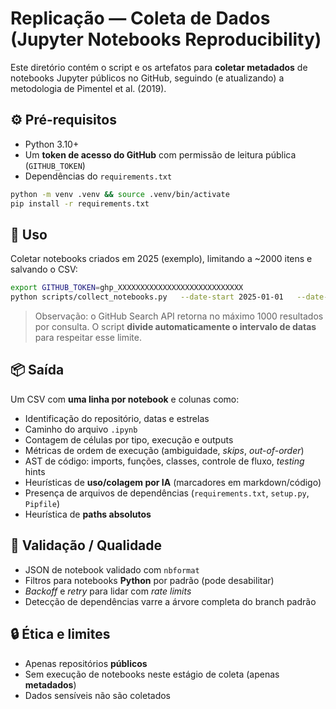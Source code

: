 # Replicação — Coleta de Dados (Jupyter Notebooks Reproducibility)

Este diretório contém o script e os artefatos para **coletar metadados** de notebooks Jupyter públicos no GitHub, seguindo (e atualizando) a metodologia de Pimentel et al. (2019).

## ⚙️ Pré-requisitos

- Python 3.10+
- Um **token de acesso do GitHub** com permissão de leitura pública (`GITHUB_TOKEN`)
- Dependências do `requirements.txt`

```bash
python -m venv .venv && source .venv/bin/activate
pip install -r requirements.txt
```

## 🚀 Uso

Coletar notebooks criados em 2025 (exemplo), limitando a ~2000 itens e salvando o CSV:

```bash
export GITHUB_TOKEN=ghp_XXXXXXXXXXXXXXXXXXXXXXXXXXXX
python scripts/collect_notebooks.py   --date-start 2025-01-01   --date-end   2025-09-28   --max-items  2000   --output     data/notebooks_metadata.csv
```

> Observação: o GitHub Search API retorna no máximo 1000 resultados por consulta. O script **divide automaticamente o intervalo de datas** para respeitar esse limite.

## 📦 Saída

Um CSV com **uma linha por notebook** e colunas como:

- Identificação do repositório, datas e estrelas
- Caminho do arquivo `.ipynb`
- Contagem de células por tipo, execução e outputs
- Métricas de ordem de execução (ambiguidade, _skips_, _out-of-order_)
- AST de código: imports, funções, classes, controle de fluxo, _testing_ hints
- Heurísticas de **uso/colagem por IA** (marcadores em markdown/código)
- Presença de arquivos de dependências (`requirements.txt`, `setup.py`, `Pipfile`)
- Heurística de **paths absolutos**

## 🧪 Validação / Qualidade

- JSON de notebook validado com `nbformat`
- Filtros para notebooks **Python** por padrão (pode desabilitar)
- _Backoff_ e _retry_ para lidar com _rate limits_
- Detecção de dependências varre a árvore completa do branch padrão

## 🔒 Ética e limites

- Apenas repositórios **públicos**
- Sem execução de notebooks neste estágio de coleta (apenas **metadados**)
- Dados sensíveis não são coletados
